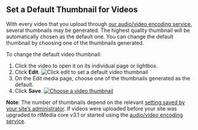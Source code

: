 ##  Set a Default Thumbnail for Videos

With every video that you upload through [our audio/video encoding service](https://rtcamp.com/rtmedia/addons/audio-video-encoding-service/), several thumbnails may be generated. The highest quality thumbnail will be automatically chosen as the default one. You can change the default thumbnail by choosing one of the thumbnails generated.

To change the default video thumbnail:

1. Click the video to open it on its individual page or lightbox.
2. Click **Edit**.
![Click edit to set a default video thumbnail](https://rtcamp.com/wp-content/uploads/2013/11/videoedit.png)
3. On the Edit media page, choose one of the thumbnails generated as the default.
4. Click **Save**.
[![Choose a video thumbnail](https://rtcamp.com/wp-content/uploads/2013/11/image19.png)](https://rtcamp.com/wp-content/uploads/2013/11/image19.png)

**Note**: The number of thumbnails depend on the relevant [setting saved by your site’s administrator](../../../getting_started/settings/regenerate-video-thumbnails.html). If videos were uploaded before your site was upgraded to rtMedia core v3.1 or started using the [audio/video encoding service](https://rtcamp.com/rtmedia/addons/audio-video-encoding-service/).
